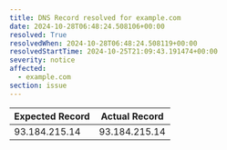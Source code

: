 ```yaml
---
title: DNS Record resolved for example.com
date: 2024-10-28T06:48:24.508106+00:00
resolved: True
resolvedWhen: 2024-10-28T06:48:24.508119+00:00
resolvedStartTime: 2024-10-25T21:09:43.191474+00:00
severity: notice
affected:
  - example.com
section: issue
---
```


| Expected Record  | Actual Record  |
|------------------|----------------|
| 93.184.215.14 | 93.184.215.14 |
